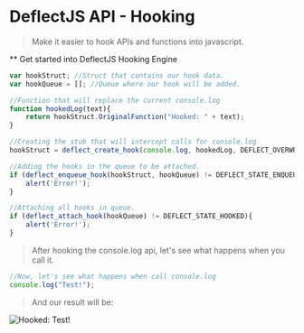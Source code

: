 # DeflectJS API - Hooking
> Make it easier to hook APIs and functions into javascript.

** Get started into DeflectJS Hooking Engine

```javascript
var hookStruct; //Struct that contains our hook data.
var hookQueue = []; //Queue where our hook will be added.

//Function that will replace the current console.log
function hookedLog(text){
    return hookStruct.OriginalFunction("Hooked: " + text);
}

//Creating the stub that will intercept calls for console.log
hookStruct = deflect_create_hook(console.log, hookedLog, DEFLECT_OVERWRITTEN_HOOK, console);

//Adding the hooks in the queue to be attached.
if (deflect_enqueue_hook(hookStruct, hookQueue) != DEFLECT_STATE_ENQUEUED){
    alert('Error!');
}

//Attaching all hooks in queue.
if (deflect_attach_hook(hookQueue) != DEFLECT_STATE_HOOKED){
    alert('Error!');
}
```

> After hooking the console.log api, let's see what happens when you call it.

```javascript
//Now, let's see what happens when call console.log
console.log("Test!");
```

> And our result will be:
<img align="center" src="https://i.imgur.com/LUtyZEM.png" alt="Hooked: Test!">
